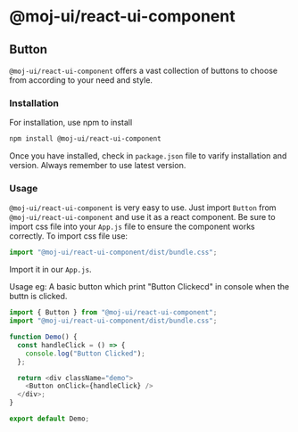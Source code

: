 # @moj-ui/react-ui-component

## Button

`@moj-ui/react-ui-component` offers a vast collection of buttons to choose from according to your need and style.

### Installation

For installation, use npm to install

```bash
npm install @moj-ui/react-ui-component
```

Once you have installed, check in `package.json` file to varify installation and version. Always remember to use latest version.

### Usage

`@moj-ui/react-ui-component` is very easy to use. Just import `Button` from `@moj-ui/react-ui-component` and use it as a react component. Be sure to import css file into your `App.js` file to ensure the component works correctly.
To import css file use:

```javascript
import "@moj-ui/react-ui-component/dist/bundle.css";
```

Import it in our `App.js`.

Usage eg:
A basic button which print "Button Clickecd" in console when the buttn is clicked.

```javascript
import { Button } from "@moj-ui/react-ui-component";
import "@moj-ui/react-ui-component/dist/bundle.css";

function Demo() {
  const handleClick = () => {
    console.log("Button Clicked");
  };

  return <div className="demo">
    <Button onClick={handleClick} />
  </div>;
}

export default Demo;
```


